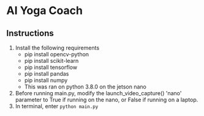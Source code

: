 # AI Yoga Coach

## Instructions

1. Install the following requirements
   - pip install opencv-python
   - pip install scikit-learn
   - pip install tensorflow
   - pip install pandas
   - pip install numpy
   - This was ran on python 3.8.0 on the jetson nano
3. Before running main.py, modify the launch_video_capture() 'nano' parameter to True if running on the nano, or False if running on a laptop.
4. In terminal, enter `python main.py`
